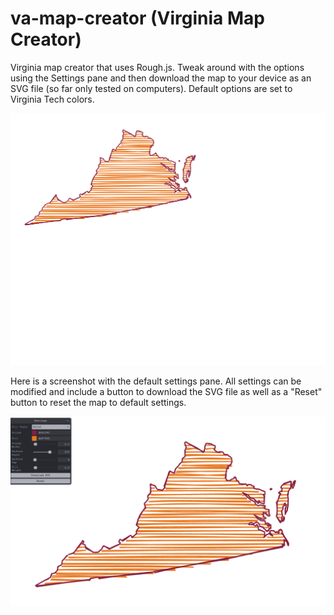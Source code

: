 # va-map-creator (Virginia Map Creator)

Virginia map creator that uses Rough.js. Tweak around with the options using the Settings pane and then download the map to your device as an SVG file (so far only tested on computers). Default options are set to Virginia Tech colors.

![Sample output image with default settings](/public/MY_VA_MAP.svg)

Here is a screenshot with the default settings pane. All settings can be modified and include a button to download the SVG file as well as a "Reset" button to reset the map to default settings.

![Screenshot with default settings pane](/public/screenshot-with-settings-pane.png)
